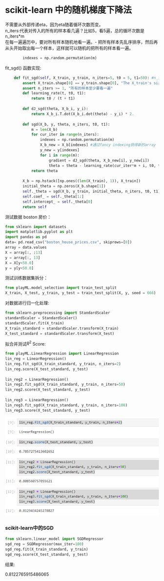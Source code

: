 # scikit-learn 中的随机梯度下降法


不需要从外部传递eta，因为eta随着循环次数而变。  
n_iters:代表对传入的所有的样本看几遍？比如5，看5遍，总的循环次数是n_iters*m  
在每一遍遍历中，要对所有样本随机地看一遍。- 把所有样本先乱序排序，然后再从头开始取出每一个样本，这样就可以随机的把所有的样本看一遍。   
```python
        indexes = np.random.permutation(m)
```
fit_sgd() 函数实现: 
```python
    def fit_sgd(self, X_train, y_train, n_iters=5, t0 = 5, t1=50): #n_iters代表要遍历几遍所有的样本
        assert X_train.shape[0] == y_train.shape[0], "The X_train's size should be equal to the y_train's size"
        assert n_iters >= 1, "所有的样本至少要看一遍"
        def learning_rate(t, t0, t1):
            return t0 / (t + t1)

        def dJ_sgd(theta, X_b_i, y_i):
            return X_b_i.T.dot(X_b_i.dot(theta) - y_i) * 2.

        def sgd(X_b, y, theta, n_iters, t0, t1):
            m = len(X_b)
            for cur_iter in range(n_iters):
                indexes = np.random.permutation(m)
                X_b_new = X_b[indexes] #通过fancy indexing获得新的array
                y_new = y[indexes]
                for i in range(m):
                    gradient = dJ_sgd(theta, X_b_new[i], y_new[i])
                    theta = theta - learning_rate(cur_iter*m + i, t0, t1) * gradient
            return theta

        X_b = np.hstack([np.ones((len(X_train), 1)), X_train])
        initial_theta = np.zeros(X_b.shape[1])
        self._theta = sgd(X_b, y_train, initial_theta, n_iters, t0, t1)
        self.coef_ = self._theta[1:]
        self.intercept_ = self._theta[0]
        return self
```
测试数据 boston 房价：
```python
from sklearn import datasets
import matplotlib.pyplot as plt
import pandas as pd
data= pd.read_csv("boston_house_prices.csv", skiprows=[0])
array = data.values
X = array[:, :13]
y = array[:, 13]
X = X[y<50.0]
y = y[y<50.0]
```
测试训练数据集拆分：

```python
from playML.model_selection import train_test_split
X_train, X_test, y_train, y_test = train_test_split(X, y, seed = 666)
```


对数据进行归一化处理:
```python
from sklearn.preprocessing import StandardScaler
standardScaler = StandardScaler()
standardScaler.fit(X_train)
X_train_standard = standardScaler.transform(X_train)
X_test_standard = standardScaler.transform(X_test)
```
拟合并测试$R^2$ Score:
``` python
from playML.LinearRegression import LinearRegression
lin_reg = LinearRegression()
lin_reg.fit_sgd(X_train_standard, y_train, n_iters=2)
lin_reg.score(X_test_standard, y_test)

lin_reg2 = LinearRegression()
lin_reg2.fit_sgd(X_train_standard, y_train, n_iters=50)
lin_reg2.score(X_test_standard, y_test)

lin_reg3 = LinearRegression()
lin_reg3.fit_sgd(X_train_standard, y_train, n_iters=100)
lin_reg3.score(X_test_standard, y_test)
```

![](images/6-7-fit-result.png)

### scikit-learn中的SGD
```python
from sklearn.linear_model import SGDRegressor
sgd_reg = SGDRegressor(max_iter=100)
sgd_reg.fit(X_train_standard, y_train)
sgd_reg.score(X_test_standard, y_test)
```
结果:

0.8122765915486065